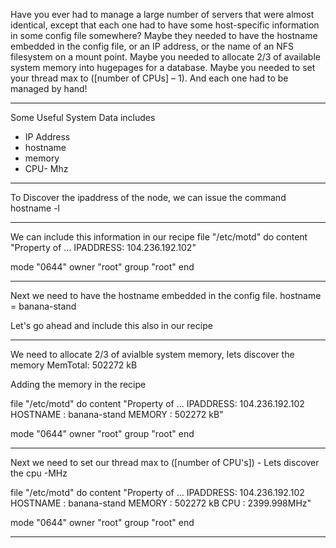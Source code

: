 Have you ever had to manage a large number of servers that were almost identical, except that each one had to have some host-specific information in some config file somewhere?
Maybe they needed to have the hostname embedded in the config file, or an IP address, or the name of an NFS filesystem on a mount point.
Maybe you needed to allocate 2/3 of available system memory into hugepages for a database. Maybe you needed to set your thread max to ([number of CPUs] – 1). And each one had to be managed by hand!

___

Some Useful System Data includes
* IP Address
* hostname
* memory
* CPU- Mhz

___
To Discover the ipaddress of the node, we can issue the command
hostname -l

___
We can include this information in our recipe
file "/etc/motd" do
  content "Property of ...
  IPADDRESS: 104.236.192.102"

  mode "0644"
  owner "root"
  group "root"
end

___
Next we need to have the hostname embedded in the config file.
hostname = banana-stand

Let's go ahead and include this also in our recipe
___

We need to allocate 2/3 of avialble system memory, lets discover the memory
MemTotal: 502272 kB

Adding the memory in the recipe

file "/etc/motd" do
  content "Property of ...
  IPADDRESS: 104.236.192.102
  HOSTNAME : banana-stand
  MEMORY   : 502272 kB"


  mode "0644"
  owner "root"
  group "root"
end
___

Next we need to set our thread max to ([number of CPU's]) - Lets discover the cpu -MHz

file "/etc/motd" do
  content "Property of ...
  IPADDRESS: 104.236.192.102
  HOSTNAME : banana-stand
  MEMORY   : 502272 kB
  CPU      : 2399.998MHz"

  mode "0644"
  owner "root"
  group "root"
end
___
